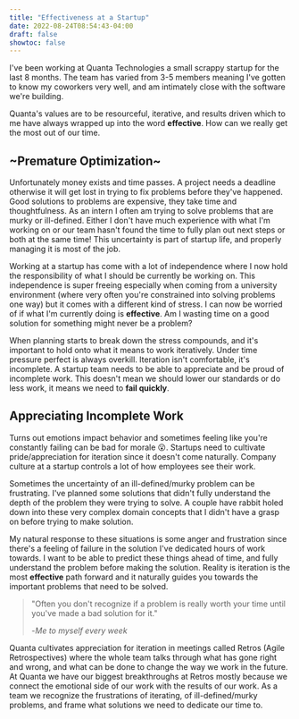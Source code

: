 ```yaml
---
title: "Effectiveness at a Startup"
date: 2022-08-24T08:54:43-04:00
draft: false
showtoc: false
---
```


I've been working at Quanta Technologies a small scrappy startup for the last 8 months. The team has varied from 3-5 members meaning I've gotten to know my coworkers very well, and am intimately close with the software we're building.

Quanta's values are to be resourceful, iterative, and results driven which to me have always wrapped up into the word **effective**. How can we really get the most out of our time.

## ~Premature Optimization~
Unfortunately money exists and time passes. A project needs a deadline otherwise it will get lost in trying to fix problems before they've happened. Good solutions to problems are expensive, they take time and thoughtfulness. As an intern I often am trying to solve problems that are murky or ill-defined. Either I don't have much experience with what I'm working on or our team hasn't found the time to fully plan out next steps or both at the same time! This uncertainty is part of startup life, and properly managing it is most of the job.

Working at a startup has come with a lot of independence where I now hold the responsibility of what I should be currently be working on. This independence is super freeing especially when coming from a university environment (where very often you're constrained into solving problems one way) but it comes with a different kind of stress. I can now be worried of if what I'm currently doing is **effective**. Am I wasting time on a good solution for something might never be a problem?

When planning starts to break down the stress compounds, and it's important to hold onto what it means to work iteratively. Under time pressure perfect is always overkill. Iteration isn't comfortable, it's incomplete. A startup team needs to be able to appreciate and be proud of incomplete work. This doesn't mean we should lower our standards or do less work, it means we need to **fail quickly**.

## Appreciating Incomplete Work
Turns out emotions impact behavior and sometimes feeling like you're constantly failing can be bad for morale 😮. Startups need to cultivate pride/appreciation for iteration since it doesn't come naturally. Company culture at a startup controls a lot of how employees see their work.

Sometimes the uncertainty of an ill-defined/murky problem can be frustrating. I've planned some solutions that didn't fully understand the depth of the problem they were trying to solve. A couple have rabbit holed down into these very complex domain concepts that I didn't have a grasp on before trying to make solution. 

My natural response to these situations is some anger and frustration since there's a feeling of failure in the solution I've dedicated hours of work towards. I want to be able to predict these things ahead of time, and fully understand the problem before making the solution. Reality is iteration is the most **effective** path forward and it naturally guides you towards the important problems that need to be solved. 

>"Often you don't recognize if a problem is really worth your time until you've made a bad solution for it."
>
> -*Me to myself every week*

Quanta cultivates appreciation for iteration in meetings called Retros (Agile Retrospectives) where the whole team talks through what has gone right and wrong, and what can be done to change the way we work in the future. At Quanta we have our biggest breakthroughs at Retros mostly because we connect the emotional side of our work with the results of our work. As a team we recognize the frustrations of iterating, of ill-defined/murky problems, and frame what solutions we need to dedicate our time to.
